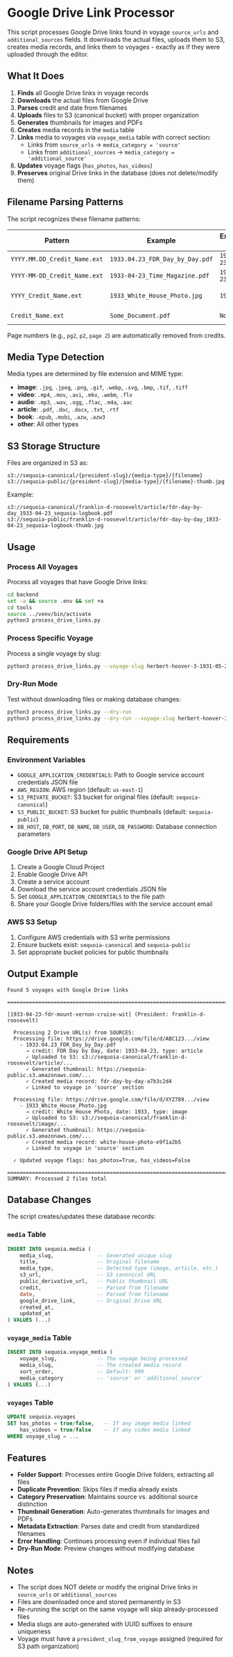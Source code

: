 # Google Drive Link Processor

This script processes Google Drive links found in voyage `source_urls` and `additional_sources` fields. It downloads the actual files, uploads them to S3, creates media records, and links them to voyages - exactly as if they were uploaded through the editor.

## What It Does

1. **Finds** all Google Drive links in voyage records
2. **Downloads** the actual files from Google Drive
3. **Parses** credit and date from filenames
4. **Uploads** files to S3 (canonical bucket) with proper organization
5. **Generates** thumbnails for images and PDFs
6. **Creates** media records in the `media` table
7. **Links** media to voyages via `voyage_media` table with correct section:
   - Links from `source_urls` → `media_category = 'source'`
   - Links from `additional_sources` → `media_category = 'additional_source'`
8. **Updates** voyage flags (`has_photos`, `has_videos`)
9. **Preserves** original Drive links in the database (does not delete/modify them)

## Filename Parsing Patterns

The script recognizes these filename patterns:

| Pattern | Example | Extracted Date | Extracted Credit |
|---------|---------|----------------|------------------|
| `YYYY.MM.DD_Credit_Name.ext` | `1933.04.23_FDR_Day_by_Day.pdf` | `1933-04-23` | `FDR Day by Day` |
| `YYYY-MM-DD_Credit_Name.ext` | `1933-04-23_Time_Magazine.pdf` | `1933-04-23` | `Time Magazine` |
| `YYYY_Credit_Name.ext` | `1933_White_House_Photo.jpg` | `1933` | `White House Photo` |
| `Credit_Name.ext` | `Some_Document.pdf` | `None` | `Some Document` |

Page numbers (e.g., `pg2`, `p2`, `page 2`) are automatically removed from credits.

## Media Type Detection

Media types are determined by file extension and MIME type:

- **image**: `.jpg`, `.jpeg`, `.png`, `.gif`, `.webp`, `.svg`, `.bmp`, `.tif`, `.tiff`
- **video**: `.mp4`, `.mov`, `.avi`, `.mkv`, `.webm`, `.flv`
- **audio**: `.mp3`, `.wav`, `.ogg`, `.flac`, `.m4a`, `.aac`
- **article**: `.pdf`, `.doc`, `.docx`, `.txt`, `.rtf`
- **book**: `.epub`, `.mobi`, `.azw`, `.azw3`
- **other**: All other types

## S3 Storage Structure

Files are organized in S3 as:
```
s3://sequoia-canonical/{president-slug}/{media-type}/{filename}
s3://sequoia-public/{president-slug}/{media-type}/{filename}-thumb.jpg
```

Example:
```
s3://sequoia-canonical/franklin-d-roosevelt/article/fdr-day-by-day_1933-04-23_sequoia-logbook.pdf
s3://sequoia-public/franklin-d-roosevelt/article/fdr-day-by-day_1933-04-23_sequoia-logbook-thumb.jpg
```

## Usage

### Process All Voyages

Process all voyages that have Google Drive links:

```bash
cd backend
set -a && source .env && set +a
cd tools
source ../venv/bin/activate
python3 process_drive_links.py
```

### Process Specific Voyage

Process a single voyage by slug:

```bash
python3 process_drive_links.py --voyage-slug herbert-hoover-3-1931-05-25
```

### Dry-Run Mode

Test without downloading files or making database changes:

```bash
python3 process_drive_links.py --dry-run
python3 process_drive_links.py --dry-run --voyage-slug herbert-hoover-3-1931-05-25
```

## Requirements

### Environment Variables

- `GOOGLE_APPLICATION_CREDENTIALS`: Path to Google service account credentials JSON file
- `AWS_REGION`: AWS region (default: `us-east-1`)
- `S3_PRIVATE_BUCKET`: S3 bucket for original files (default: `sequoia-canonical`)
- `S3_PUBLIC_BUCKET`: S3 bucket for public thumbnails (default: `sequoia-public`)
- `DB_HOST`, `DB_PORT`, `DB_NAME`, `DB_USER`, `DB_PASSWORD`: Database connection parameters

### Google Drive API Setup

1. Create a Google Cloud Project
2. Enable Google Drive API
3. Create a service account
4. Download the service account credentials JSON file
5. Set `GOOGLE_APPLICATION_CREDENTIALS` to the file path
6. Share your Google Drive folders/files with the service account email

### AWS S3 Setup

1. Configure AWS credentials with S3 write permissions
2. Ensure buckets exist: `sequoia-canonical` and `sequoia-public`
3. Set appropriate bucket policies for public thumbnails

## Output Example

```
Found 5 voyages with Google Drive links

================================================================================

[1933-04-23-fdr-mount-vernon-cruise-wit] (President: franklin-d-roosevelt)

  Processing 2 Drive URL(s) from SOURCES:
  Processing file: https://drive.google.com/file/d/ABC123.../view
    - 1933.04.23_FDR_Day_by_Day.pdf
      → credit: FDR Day by Day, date: 1933-04-23, type: article
      ✓ Uploaded to S3: s3://sequoia-canonical/franklin-d-roosevelt/article/...
      ✓ Generated thumbnail: https://sequoia-public.s3.amazonaws.com/...
      ✓ Created media record: fdr-day-by-day-a7b3c2d4
      ✓ Linked to voyage in 'source' section

  Processing file: https://drive.google.com/file/d/XYZ789.../view
    - 1933_White_House_Photo.jpg
      → credit: White House Photo, date: 1933, type: image
      ✓ Uploaded to S3: s3://sequoia-canonical/franklin-d-roosevelt/image/...
      ✓ Generated thumbnail: https://sequoia-public.s3.amazonaws.com/...
      ✓ Created media record: white-house-photo-e9f1a2b5
      ✓ Linked to voyage in 'source' section

  ✓ Updated voyage flags: has_photos=True, has_videos=False

================================================================================
SUMMARY: Processed 2 files total
```

## Database Changes

The script creates/updates these database records:

### `media` Table
```sql
INSERT INTO sequoia.media (
    media_slug,              -- Generated unique slug
    title,                   -- Original filename
    media_type,              -- Detected type (image, article, etc.)
    s3_url,                  -- S3 canonical URL
    public_derivative_url,   -- Public thumbnail URL
    credit,                  -- Parsed from filename
    date,                    -- Parsed from filename
    google_drive_link,       -- Original Drive URL
    created_at,
    updated_at
) VALUES (...)
```

### `voyage_media` Table
```sql
INSERT INTO sequoia.voyage_media (
    voyage_slug,             -- The voyage being processed
    media_slug,              -- The created media record
    sort_order,              -- Default: 999
    media_category           -- 'source' or 'additional_source'
) VALUES (...)
```

### `voyages` Table
```sql
UPDATE sequoia.voyages
SET has_photos = true/false,   -- If any image media linked
    has_videos = true/false    -- If any video media linked
WHERE voyage_slug = ...
```

## Features

- **Folder Support**: Processes entire Google Drive folders, extracting all files
- **Duplicate Prevention**: Skips files if media already exists
- **Category Preservation**: Maintains source vs. additional source distinction
- **Thumbnail Generation**: Auto-generates thumbnails for images and PDFs
- **Metadata Extraction**: Parses date and credit from standardized filenames
- **Error Handling**: Continues processing even if individual files fail
- **Dry-Run Mode**: Preview changes without modifying database

## Notes

- The script does NOT delete or modify the original Drive links in `source_urls` or `additional_sources`
- Files are downloaded once and stored permanently in S3
- Re-running the script on the same voyage will skip already-processed files
- Media slugs are auto-generated with UUID suffixes to ensure uniqueness
- Voyage must have a `president_slug_from_voyage` assigned (required for S3 path organization)
